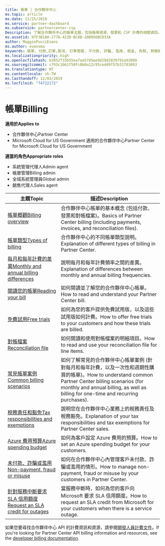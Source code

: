 ```yaml
---
title: 帳單 | 合作夥伴中心
ms.topic: article
ms.date: 11/25/2019
ms.service: partner-dashboard
ms.subservice: partnercenter-csp
Description: 了解合作夥伴中心的帳單主題，包括帳單資源、發票和 CSP 計費的相關資訊。
ms.assetid: 97F3B1A0-277A-423D-BC8B-2D0056BCD33A
author: MaggiePucciEvans
ms.author: evansma
keywords: 帳單, 付款,訂單,取消, 訂單管理, 不付款, 詐騙, 濫用, 稅金, 免稅, 對帳檔案, 對帳檔案
ms.localizationpriority: high
ms.openlocfilehash: b3052f33b55ea7aa57d5ee9d29d2839791a92088
ms.sourcegitcommit: c793c1b61f50fc0b0a12c95cedd9f57b31703093
ms.translationtype: HT
ms.contentlocale: zh-TW
ms.lasthandoff: 12/03/2019
ms.locfileid: "74722172"
---
```

# <a name="billing"></a><span data-ttu-id="68302-104">帳單</span><span class="sxs-lookup"><span data-stu-id="68302-104">Billing</span></span>

<span data-ttu-id="68302-105">**適用於**</span><span class="sxs-lookup"><span data-stu-id="68302-105">**Applies to**</span></span>

- <span data-ttu-id="68302-106">合作夥伴中心</span><span class="sxs-lookup"><span data-stu-id="68302-106">Partner Center</span></span>
- <span data-ttu-id="68302-107">Microsoft Cloud for US Government 適用的合作夥伴中心</span><span class="sxs-lookup"><span data-stu-id="68302-107">Partner Center for Microsoft Cloud for US Government</span></span>

<span data-ttu-id="68302-108">**適當的角色**</span><span class="sxs-lookup"><span data-stu-id="68302-108">**Appropriate roles**</span></span>

- <span data-ttu-id="68302-109">系統管理代理人</span><span class="sxs-lookup"><span data-stu-id="68302-109">Admin agent</span></span>
- <span data-ttu-id="68302-110">帳單管理</span><span class="sxs-lookup"><span data-stu-id="68302-110">Billing admin</span></span>
- <span data-ttu-id="68302-111">全域系統管理員</span><span class="sxs-lookup"><span data-stu-id="68302-111">Global admin</span></span>
- <span data-ttu-id="68302-112">銷售代理人</span><span class="sxs-lookup"><span data-stu-id="68302-112">Sales agent</span></span>

| <span data-ttu-id="68302-113">主題</span><span class="sxs-lookup"><span data-stu-id="68302-113">Topic</span></span> | <span data-ttu-id="68302-114">描述</span><span class="sxs-lookup"><span data-stu-id="68302-114">Description</span></span> |
| ----- | ----------- |
| [<span data-ttu-id="68302-115">帳單概觀</span><span class="sxs-lookup"><span data-stu-id="68302-115">Billing overview</span></span>](billing-basics.md) | <span data-ttu-id="68302-116">合作夥伴中心帳單的基本概念 (包括付款、發票和對帳檔案)。</span><span class="sxs-lookup"><span data-stu-id="68302-116">Basics of Partner Center billing (including payments, invoices, and reconciliation files).</span></span> |
| [<span data-ttu-id="68302-117">帳單類型</span><span class="sxs-lookup"><span data-stu-id="68302-117">Types of billing</span></span>](billing-different-types.md) | <span data-ttu-id="68302-118">合作夥伴中心的不同帳單類型說明。</span><span class="sxs-lookup"><span data-stu-id="68302-118">Explanation of different types of billing in Partner Center.</span></span> |
| [<span data-ttu-id="68302-119">每月和每年計費的差異</span><span class="sxs-lookup"><span data-stu-id="68302-119">Monthly and annual billing differences</span></span>](billing-annual-monthly.md) | <span data-ttu-id="68302-120">說明每月和每年計費頻率之間的差異。</span><span class="sxs-lookup"><span data-stu-id="68302-120">Explanation of differences between monthly and annual billing frequencies.</span></span> |
| [<span data-ttu-id="68302-121">閱讀您的帳單</span><span class="sxs-lookup"><span data-stu-id="68302-121">Reading your bill</span></span>](read-your-bill.md) | <span data-ttu-id="68302-122">如何閱讀並了解您的合作夥伴中心帳單。</span><span class="sxs-lookup"><span data-stu-id="68302-122">How to read and understand your Partner Center bill.</span></span> |
| [<span data-ttu-id="68302-123">免費試用</span><span class="sxs-lookup"><span data-stu-id="68302-123">Free trials</span></span>](offer-your-customers-trials-of-microsoft-products.md) | <span data-ttu-id="68302-124">如何為您的客戶提供免費試用版，以及這些試用版如何計費。</span><span class="sxs-lookup"><span data-stu-id="68302-124">How to offer free trials to your customers and how these trials are billed.</span></span> |
| [<span data-ttu-id="68302-125">對帳檔案</span><span class="sxs-lookup"><span data-stu-id="68302-125">Reconciliation file</span></span>](use-the-reconciliation-files.md) | <span data-ttu-id="68302-126">如何閱讀和使用對帳檔案的明細項目。</span><span class="sxs-lookup"><span data-stu-id="68302-126">How to read and use your reconciliation file for line items.</span></span> |
| [<span data-ttu-id="68302-127">常見帳單案例</span><span class="sxs-lookup"><span data-stu-id="68302-127">Common billing scenarios</span></span>](common-billing-scenarios.md) | <span data-ttu-id="68302-128">如何了解常見的合作夥伴中心帳單案例 (針對每月和每年計費，以及一次性和週期性購買的帳單)。</span><span class="sxs-lookup"><span data-stu-id="68302-128">How to understand common Partner Center billing scenarios (for monthly and annual billing, as well as billing for one-time and recurring purchases).</span></span> |
| [<span data-ttu-id="68302-129">稅務責任和豁免</span><span class="sxs-lookup"><span data-stu-id="68302-129">Tax responsibilities and exemptions</span></span>](tax-and-tax-exemptions.md) | <span data-ttu-id="68302-130">說明您在合作夥伴中心業務上的稅務責任及稅務豁免。</span><span class="sxs-lookup"><span data-stu-id="68302-130">Explanation of your tax responsibilities and tax exemptions for Partner Center sales.</span></span> |
| [<span data-ttu-id="68302-131">Azure 費用預算</span><span class="sxs-lookup"><span data-stu-id="68302-131">Azure spending budget</span></span>](set-an-azure-spending-budget-for-your-customers.md) | <span data-ttu-id="68302-132">如何為客戶設定 Azure 費用的預算。</span><span class="sxs-lookup"><span data-stu-id="68302-132">How to set an Azure spending budget for your customers.</span></span> |
| [<span data-ttu-id="68302-133">未付款、詐騙或濫用</span><span class="sxs-lookup"><span data-stu-id="68302-133">Non-payment, fraud or misuse</span></span>](non-payment--fraud--or-misuse.md) | <span data-ttu-id="68302-134">如何在合作夥伴中心內管理客戶未付款、詐騙或濫用的情形。</span><span class="sxs-lookup"><span data-stu-id="68302-134">How to manage non-payment, fraud or misuse by your customers in Partner Center.</span></span> |
| [<span data-ttu-id="68302-135">針對服務中斷要求 SLA 信用額度</span><span class="sxs-lookup"><span data-stu-id="68302-135">Request an SLA credit for outages</span></span>](request-credit.md) | <span data-ttu-id="68302-136">當服務中斷時，如何為您的客戶向 Microsoft 要求 SLA 信用額度。</span><span class="sxs-lookup"><span data-stu-id="68302-136">How to request an SLA credit from Microsoft for your customers when there is a service outage.</span></span> |

<span data-ttu-id="68302-137">如果您要尋找合作夥伴中心 API 的計費資訊和資源，請參閱[開發人員計費文件](https://docs.microsoft.com/partner-center/develop/manage-billing)。</span><span class="sxs-lookup"><span data-stu-id="68302-137">If you're looking for Partner Center API billing information and resources, see the [developer billing documentation](https://docs.microsoft.com/partner-center/develop/manage-billing).</span></span>
